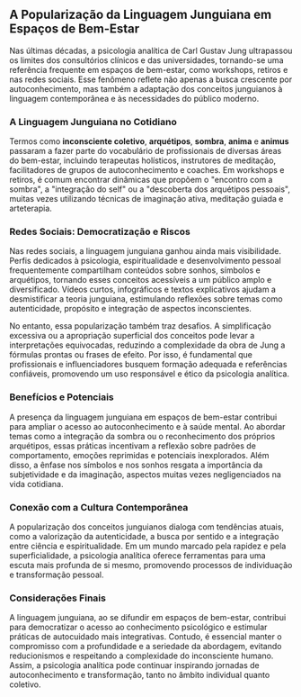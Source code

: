 
## A Popularização da Linguagem Junguiana em Espaços de Bem-Estar

Nas últimas décadas, a psicologia analítica de Carl Gustav Jung ultrapassou os limites dos consultórios clínicos e das universidades, tornando-se uma referência frequente em espaços de bem-estar, como workshops, retiros e nas redes sociais. Esse fenômeno reflete não apenas a busca crescente por autoconhecimento, mas também a adaptação dos conceitos junguianos à linguagem contemporânea e às necessidades do público moderno.

### A Linguagem Junguiana no Cotidiano

Termos como **inconsciente coletivo**, **arquétipos**, **sombra**, **anima** e **animus** passaram a fazer parte do vocabulário de profissionais de diversas áreas do bem-estar, incluindo terapeutas holísticos, instrutores de meditação, facilitadores de grupos de autoconhecimento e coaches. Em workshops e retiros, é comum encontrar dinâmicas que propõem o "encontro com a sombra", a "integração do self" ou a "descoberta dos arquétipos pessoais", muitas vezes utilizando técnicas de imaginação ativa, meditação guiada e arteterapia.

### Redes Sociais: Democratização e Riscos

Nas redes sociais, a linguagem junguiana ganhou ainda mais visibilidade. Perfis dedicados à psicologia, espiritualidade e desenvolvimento pessoal frequentemente compartilham conteúdos sobre sonhos, símbolos e arquétipos, tornando esses conceitos acessíveis a um público amplo e diversificado. Vídeos curtos, infográficos e textos explicativos ajudam a desmistificar a teoria junguiana, estimulando reflexões sobre temas como autenticidade, propósito e integração de aspectos inconscientes.

No entanto, essa popularização também traz desafios. A simplificação excessiva ou a apropriação superficial dos conceitos pode levar a interpretações equivocadas, reduzindo a complexidade da obra de Jung a fórmulas prontas ou frases de efeito. Por isso, é fundamental que profissionais e influenciadores busquem formação adequada e referências confiáveis, promovendo um uso responsável e ético da psicologia analítica.

### Benefícios e Potenciais

A presença da linguagem junguiana em espaços de bem-estar contribui para ampliar o acesso ao autoconhecimento e à saúde mental. Ao abordar temas como a integração da sombra ou o reconhecimento dos próprios arquétipos, essas práticas incentivam a reflexão sobre padrões de comportamento, emoções reprimidas e potenciais inexplorados. Além disso, a ênfase nos símbolos e nos sonhos resgata a importância da subjetividade e da imaginação, aspectos muitas vezes negligenciados na vida cotidiana.

### Conexão com a Cultura Contemporânea

A popularização dos conceitos junguianos dialoga com tendências atuais, como a valorização da autenticidade, a busca por sentido e a integração entre ciência e espiritualidade. Em um mundo marcado pela rapidez e pela superficialidade, a psicologia analítica oferece ferramentas para uma escuta mais profunda de si mesmo, promovendo processos de individuação e transformação pessoal.

### Considerações Finais

A linguagem junguiana, ao se difundir em espaços de bem-estar, contribui para democratizar o acesso ao conhecimento psicológico e estimular práticas de autocuidado mais integrativas. Contudo, é essencial manter o compromisso com a profundidade e a seriedade da abordagem, evitando reducionismos e respeitando a complexidade do inconsciente humano. Assim, a psicologia analítica pode continuar inspirando jornadas de autoconhecimento e transformação, tanto no âmbito individual quanto coletivo.
```
